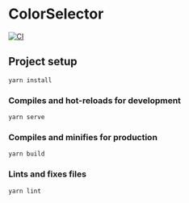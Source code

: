 # ColorSelector

[![CI](https://github.com/kamaal111/ColorSelector/actions/workflows/ci.yml/badge.svg?branch=main)](https://github.com/kamaal111/ColorSelector/actions/workflows/ci.yml)

## Project setup

```
yarn install
```

### Compiles and hot-reloads for development

```
yarn serve
```

### Compiles and minifies for production

```
yarn build
```

### Lints and fixes files

```
yarn lint
```
